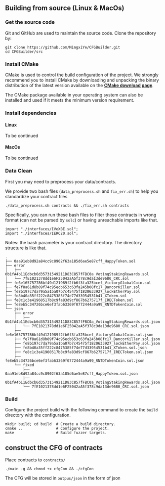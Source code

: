 ## Building from source (Linux & MacOs)

### Get the source code

Git and GitHub are used to maintain the source code. Clone the repository by:

```shell
git clone https://github.com/MingxiYe/CFGBuilder.git
cd CFGBuilder/src
```

### Install CMake

CMake is used to control the build configuration of the project.
We strongly recommend you to install CMake by downloading and unpacking the binary
distribution  of the latest version available on the
[**CMake download page**](https://cmake.org/download/).

The CMake package available in your operating system can also be installed
and used if it meets the minimum version requirement.

### Install dependencies

#### Linux

To be continued

#### MacOs

To be continued

### Data Clean

First you may need to preprocess your data/contracts.

We provide two bash files (`data_preprocess.sh` and `fix_err.sh`) to help you standardize your contract files.

```shell
./data_preprocess.sh contracts && ./fix_err.sh contracts
```

Specifically, you can run these bash files to filter those contracts in wrong format (can not be parsed by `solc`) or having unreachable imports like that.

```solidity
import "./interfaces/IVeXBE.sol";
import "./interfaces/IERC20.sol";
```

Notes: the bash parameter is your contract directory. The directory structure is like that.

```tree
.
├── 0aa91eb8d92a84cc9c8902f63a185d6ae5e87cff_HappyToken.sol
├── error
│   ├── 0b1fA4b11Edbcb6d35731549211D83C857fFBC0a_VotingStakingRewards.sol
│   └── 7fE1021378dd1e6F25042aA5f378c9da13de9680_CRC.sol
├── fe6e165757786bf49d121989f2fb6f3fa325bcef_VictoryGlobalCoin.sol
├── fe7f8a61d8b89f74c95ecb653c63fa245b08fc17_BancorKiller.sol
├── fe8b197c7da79a5a1ba07b7c45475f1820633927_lockEtherPay.sol
├── fe8b40a35ff222c8475385f74e77d33954531b41_XToken.sol
├── fe8c1c3e41960517b8c9fa83d9cf867b6275717f_IRECToken.sol
├── fe8eb5c34726bce6ef3fab63369f0772444a9a99_RNTDTokenCoin.sol
└── json
    ├── error
    │   ├── 0b1fA4b11Edbcb6d35731549211D83C857fFBC0a_VotingStakingRewards.sol.json
    │   └── 7fE1021378dd1e6F25042aA5f378c9da13de9680_CRC.sol.json
    ├── fe6e165757786bf49d121989f2fb6f3fa325bcef_VictoryGlobalCoin.sol.json
    ├── fe7f8a61d8b89f74c95ecb653c63fa245b08fc17_BancorKiller.sol.json
    ├── fe8b197c7da79a5a1ba07b7c45475f1820633927_lockEtherPay.sol.json
    ├── fe8b40a35ff222c8475385f74e77d33954531b41_XToken.sol.json
    ├── fe8c1c3e41960517b8c9fa83d9cf867b6275717f_IRECToken.sol.json
    ├── fe8eb5c34726bce6ef3fab63369f0772444a9a99_RNTDTokenCoin.sol.json
    └── fixed
        ├── 0aa91eb8d92a84cc9c8902f63a185d6ae5e87cff_HappyToken.sol.json
        ├── 0b1fA4b11Edbcb6d35731549211D83C857fFBC0a_VotingStakingRewards.sol.json
        └── 7fE1021378dd1e6F25042aA5f378c9da13de9680_CRC.sol.json
```

### Build

Configure the project build with the following command to create the
`build` directory with the configuration.

```shell
mkdir build; cd build  # Create a build directory.
cmake ..               # Configure the project.
make                   # Build fuzzer targets.
```

## construct the CFG of contracts
Place contracts to `contracts/`

```shell
./main -g && chmod +x cfgCon && ./cfgCon
```
The CFG will be stored in `outpus/json` in the form of json